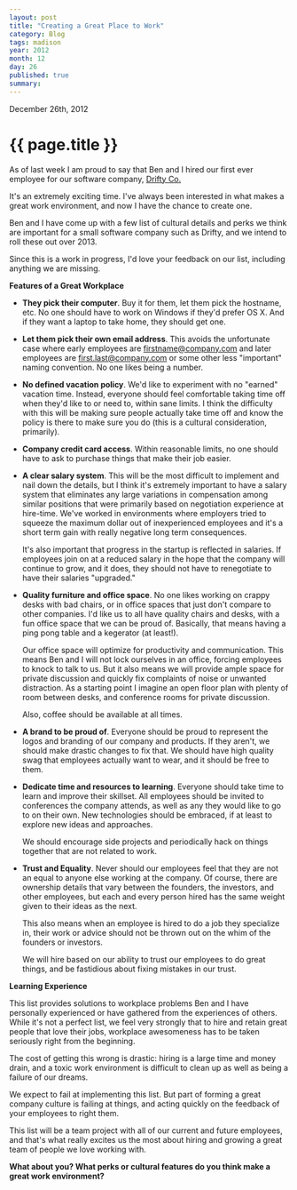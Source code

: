 ```yaml
---
layout: post
title: "Creating a Great Place to Work"
category: Blog
tags: madison
year: 2012
month: 12
day: 26
published: true
summary: 
---
```


<p class="meta">December 26th, 2012</p>

# {{ page.title }} #

As of last week I am proud to say that Ben and I hired our first ever employee for our software company, [Drifty Co.](http://drifty.co/)

It's an extremely exciting time. I've always been interested in what makes a great work environment, and now I have the chance to create one.

Ben and I have come up with a few list of cultural details and perks we think are important for a small software company such as Drifty, and we intend to roll these out over 2013.

Since this is a work in progress, I'd love your feedback on our list, including anything we are missing.

__Features of a Great Workplace__

* **They pick their computer**. Buy it for them, let them pick the hostname, etc. No one should have to work on Windows if they'd prefer OS X. And if they want a laptop to take home, they should get one.

* **Let them pick their own email address**. This avoids the unfortunate case where early employees are firstname@company.com and later employees are first.last@company.com or some other less "important" naming convention. No one likes being a number.

* **No defined vacation policy**. We'd like to experiment with no "earned" vacation time. Instead, everyone should feel comfortable taking time off when they'd like to or need to, within sane limits. I think the difficulty with this will be making sure people actually take time off and know the policy is there to make sure you do (this is a cultural consideration, primarily).

* **Company credit card access**. Within reasonable limits, no one should have to ask to purchase things that make their job easier.

* **A clear salary system**. This will be the most difficult to implement and nail down the details, but I think it's extremely important to have a salary system that eliminates any large variations in compensation among similar positions that were primarily based on negotiation experience at hire-time. We've worked in environments where employers tried to squeeze the maximum dollar out of inexperienced employees and it's a short term gain with really negative long term consequences.
  
  It's also important that progress in the startup is reflected in salaries. If employees join on at a reduced salary in the hope that the company will continue to grow, and it does, they should not have to renegotiate to have their salaries "upgraded."

* **Quality furniture and office space**. No one likes working on crappy desks with bad chairs, or in office spaces that just don't compare to other companies. I'd like us to all have quality chairs and desks, with a fun office space that we can be proud of. Basically, that means having a ping pong table and a kegerator (at least!).

  Our office space will optimize for productivity and communication. This means Ben and I will not lock ourselves in an office, forcing employees to knock to talk to us. But it also means we will provide ample space for private discussion and quickly fix complaints of noise or unwanted distraction. As a starting point I imagine an open floor plan with plenty of room between desks, and conference rooms for private discussion.

  Also, coffee should be available at all times.

* **A brand to be proud of**. Everyone should be proud to represent the logos and branding of our company and products. If they aren't, we should make drastic changes to fix that. We should have high quality swag that employees actually want to wear, and it should be free to them.

* **Dedicate time and resources to learning**. Everyone should take time to learn and improve their skillset. All employees should be invited to conferences the company attends, as well as any they would like to go to on their own. New technologies should be embraced, if at least to explore new ideas and approaches.

  We should encourage side projects and periodically hack on things together that are not related to work.

* **Trust and Equality**. Never should our employees feel that they are not an equal to anyone else working at the company. Of course, there are ownership details that vary between the founders, the investors, and other employees, but each and every person hired has the same weight given to their ideas as the next.
  
  This also means when an employee is hired to do a job they specialize in, their work or advice should not be thrown out on the whim of the founders or investors.

  We will hire based on our ability to trust our employees to do great things, and be fastidious about fixing mistakes in our trust.

__Learning Experience__

This list provides solutions to workplace problems Ben and I have personally experienced or have gathered from the experiences of others. While it's not a perfect list, we feel very strongly that to hire and retain great people that love their jobs, workplace awesomeness has to be taken seriously right from the beginning.

The cost of getting this wrong is drastic: hiring is a large time and money drain, and a toxic work environment is difficult to clean up as well as being a failure of our dreams.

We expect to fail at implementing this list. But part of forming a great company culture is failing at things, and acting quickly on the feedback of your employees to right them.

This list will be a team project with all of our current and future employees, and that's what really excites us the most about hiring and growing a great team of people we love working with.

**What about you? What perks or cultural features do you think make a great work environment?**
